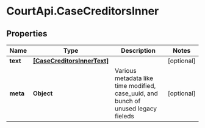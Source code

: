 # CourtApi.CaseCreditorsInner

## Properties
Name | Type | Description | Notes
------------ | ------------- | ------------- | -------------
**text** | [**[CaseCreditorsInnerText]**](CaseCreditorsInnerText.md) |  | [optional] 
**meta** | **Object** | Various metadata like time modified, case_uuid, and bunch of unused legacy fieleds | [optional] 


